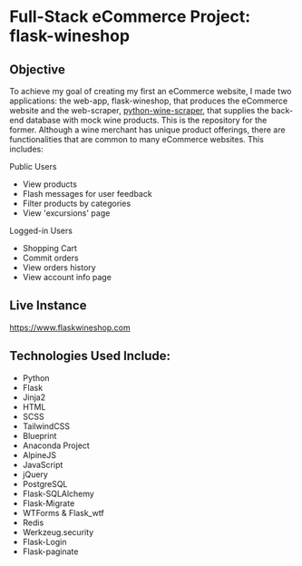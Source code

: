 # Full-Stack eCommerce Project: flask-wineshop
## Objective
To achieve my goal of creating my first an eCommerce website, I made two applications: 
the web-app, flask-wineshop, that produces the eCommerce website and the web-scraper, 
[python-wine-scraper](https://github.com/eriklolson/python-wine-scraper), that supplies 
the back-end database with mock wine products. This is the repository for the former. Although a wine merchant has unique
product offerings, there are functionalities that are common to many eCommerce websites. This includes:

Public Users
* View products
* Flash messages for user feedback
* Filter products by categories
* View 'excursions' page

Logged-in Users
* Shopping Cart
* Commit orders
* View orders history
* View account info page

## Live Instance

https://www.flaskwineshop.com

## Technologies Used Include:
* Python
* Flask
* Jinja2
* HTML
* SCSS
* TailwindCSS
* Blueprint
* Anaconda Project
* AlpineJS
* JavaScript
* jQuery
* PostgreSQL
* Flask-SQLAlchemy
* Flask-Migrate
* WTForms & Flask_wtf
* Redis
* Werkzeug.security
* Flask-Login
* Flask-paginate